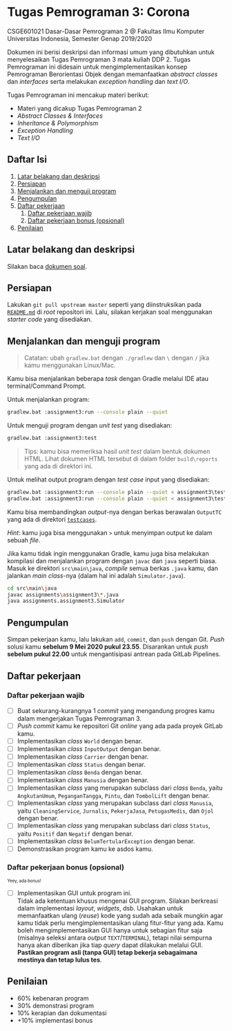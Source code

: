 # Tugas Pemrograman 3: Corona

CSGE601021 Dasar-Dasar Pemrograman 2 @ Fakultas Ilmu Komputer Universitas Indonesia,
Semester Genap 2019/2020

Dokumen ini berisi deskripsi dan informasi umum yang dibutuhkan untuk menyelesaikan
Tugas Pemrograman 3 mata kuliah DDP 2. Tugas Pemrograman ini didesain untuk
mengimplementasikan konsep Pemrograman Berorientasi Objek dengan memanfaatkan
*abstract classes* dan *interfaces* serta melakukan *exception handling* dan
*text I/O*.

Tugas Pemrograman ini mencakup materi berikut:

- Materi yang dicakup Tugas Pemrograman 2
- *Abstract Classes & Interfaces*
- *Inheritance & Polymorphism*
- *Exception Handling*
- *Text I/O*

## Daftar Isi

1. [Latar belakang dan deskripsi](#latar-belakang-dan-deskripsi)
2. [Persiapan](#persiapan)
3. [Menjalankan dan menguji program](#menjalankan-dan-menguji-program)
4. [Pengumpulan](#pengumpulan)
5. [Daftar pekerjaan](#daftar-pekerjaan)
   1. [Daftar pekerjaan wajib](#daftar-pekerjaan-wajib)
   2. [Daftar pekerjaan bonus (opsional)](#daftar-pekerjaan-bonus-opsional)
6. [Penilaian](#penilaian)


## Latar belakang dan deskripsi

Silakan baca [dokumen soal][dokumen tp3].

## Persiapan

Lakukan `git pull upstream master` seperti yang diinstruksikan pada
[`README.md`][root-readme] di *root* repositori ini. Lalu, silakan kerjakan
soal menggunakan *starter code* yang disediakan.

## Menjalankan dan menguji program

> Catatan: ubah `gradlew.bat` dengan `./gradlew` dan `\` dengan `/` jika kamu
> menggunakan Linux/Mac.

Kamu bisa menjalankan beberapa *task* dengan Gradle melalui IDE atau
terminal/Command Prompt.

Untuk menjalankan program:

```bash
gradlew.bat :assignment3:run --console plain --quiet
```

Untuk menguji program dengan *unit test* yang disediakan:

```bash
gradlew.bat :assignment3:test
```

> Tips: kamu bisa memeriksa hasil *unit test* dalam bentuk dokumen HTML. Lihat dokumen
> HTML tersebut di dalam folder `build\reports` yang ada di direktori ini.

Untuk melihat output program dengan *test case* input yang disediakan:

```bash
gradlew.bat :assignment3:run --console plain --quiet < assignment3\testcases\InputTC1.txt
gradlew.bat :assignment3:run --console plain --quiet < assignment3\testcases\InputTC2.txt
```

Kamu bisa membandingkan *output*-nya dengan berkas berawalan `OutputTC` yang ada di
direktori [`testcases`][testcases].

*Hint*: kamu juga bisa menggunakan `>` untuk menyimpan output ke dalam sebuah *file*.

Jika kamu tidak ingin menggunakan Gradle, kamu juga bisa melakukan kompilasi
dan menjalankan program dengan `javac` dan `java` seperti biasa. Masuk ke
direktori `src\main\java`, *compile* semua berkas `.java` kamu, dan jalankan
*main class*-nya (dalam hal ini adalah `Simulator.java`).

```bash
cd src\main\java
javac assignments\assignment3\*.java
java assignments.assignment3.Simulator
```

## Pengumpulan

Simpan pekerjaan kamu, lalu lakukan `add`, `commit`, dan `push` dengan Git.
*Push* solusi kamu **sebelum 9 Mei 2020 pukul 23.55**. Disarankan untuk
*push* **sebelum pukul 22.00** untuk mengantisipasi antrean pada GitLab
Pipelines.

## Daftar pekerjaan

### Daftar pekerjaan wajib

- [ ] Buat sekurang-kurangnya 1 *commit* yang mengandung progres kamu dalam
      mengerjakan Tugas Pemrograman 3.
- [ ] *Push* *commit* kamu ke repositori Git *online* yang ada pada proyek
      GitLab kamu.
- [ ] Implementasikan *class* `World` dengan benar.
- [ ] Implementasikan *class* `InputOutput` dengan benar.
- [ ] Implementasikan *class* `Carrier` dengan benar.
- [ ] Implementasikan *class* `Status` dengan benar.
- [ ] Implementasikan *class* `Benda` dengan benar.
- [ ] Implementasikan *class* `Manusia` dengan benar.
- [ ] Implementasikan *class* yang merupakan subclass dari *class* `Benda`, yaitu
      `AngkutanUmum`, `PeganganTangga`, `Pintu`, dan `TombolLift` dengan benar.
- [ ] Implementasikan *class* yang merupakan subclass dari *class* `Manusia`, yaitu
      `CleaningService`, `Jurnalis`, `PekerjaJasa`, `PetugasMedis`, dan `Ojol` dengan benar.
- [ ] Implementasikan *class* yang merupakan subclass dari *class* `Status`, yaitu
      `Positif` dan `Negatif` dengan benar.
- [ ] Implementasikan *class* `BelumTertularException` dengan benar.
- [ ] Demonstrasikan program kamu ke asdos kamu.

### Daftar pekerjaan bonus (opsional)

<sup><sub>Yeey, ada bonus!</sub></sup>

- [ ] Implementasikan GUI untuk program ini.\
      Tidak ada ketentuan khusus mengenai GUI program. Silakan berkreasi dalam
      implementasi *layout*, *widgets*, dsb. Usahakan untuk memanfaatkan ulang
      (*reuse*) kode yang sudah ada sebaik mungkin agar kamu tidak perlu
      mengimplementasikan ulang fitur-fitur yang ada. Kamu boleh mengimplementasikan
      GUI hanya untuk sebagian fitur saja (misalnya seleksi antara *output*
      `TEXT`/`TERMINAL`), tetapi nilai sempurna hanya akan diberikan jika tiap
      *query* dapat dilakukan melalui GUI.\
      **Pastikan program asli (tanpa GUI) tetap bekerja sebagaimana mestinya
      dan tetap lulus tes**.

## Penilaian

- 60% kebenaran program
- 30% demonstrasi program
- 10% kerapian dan dokumentasi
- +10% implementasi bonus

[dokumen tp3]: https://docs.google.com/document/d/1qJxGpnxWUHWyeRbyOXP0rkGheilOUGk8r9jvJxRRbOk/export?format=pdf&attachment=false
[root-readme]: ../README.md#memulai
[testcases]: assignment3/testcases

